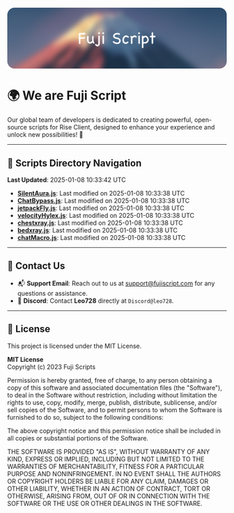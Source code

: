 ![Banner](.github/b.webp)

# 🌍 **We are Fuji Script**

Our global team of developers is dedicated to creating powerful, open-source scripts for Rise Client, designed to enhance your experience and unlock new possibilities! 🌟

---
<!-- SCRIPTS_NAVIGATION_START -->
## 📂 **Scripts Directory Navigation**

**Last Updated**: 2025-01-08 10:33:42 UTC

- **[SilentAura.js](scripts/SilentAura.js)**: Last modified on 2025-01-08 10:33:38 UTC
- **[ChatBypass.js](scripts/ChatBypass.js)**: Last modified on 2025-01-08 10:33:38 UTC
- **[jetpackFly.js](scripts/jetpackFly.js)**: Last modified on 2025-01-08 10:33:38 UTC
- **[velocityHylex.js](scripts/velocityHylex.js)**: Last modified on 2025-01-08 10:33:38 UTC
- **[chestxray.js](scripts/chestxray.js)**: Last modified on 2025-01-08 10:33:38 UTC
- **[bedxray.js](scripts/bedxray.js)**: Last modified on 2025-01-08 10:33:38 UTC
- **[chatMacro.js](scripts/chatMacro.js)**: Last modified on 2025-01-08 10:33:38 UTC

<!-- SCRIPTS_NAVIGATION_END -->

---

## 💬 **Contact Us**  
- 📬 **Support Email**: Reach out to us at [support@fujiscript.com](mailto:support@fujiscript.com) for any questions or assistance.  
- 💬 **Discord**: Contact **Leo728** directly at `Discord@leo728`.

---

## 📜 **License**

This project is licensed under the MIT License.  

**MIT License**  
Copyright (c) 2023 Fuji Scripts  

Permission is hereby granted, free of charge, to any person obtaining a copy of this software and associated documentation files (the "Software"), to deal in the Software without restriction, including without limitation the rights to use, copy, modify, merge, publish, distribute, sublicense, and/or sell copies of the Software, and to permit persons to whom the Software is furnished to do so, subject to the following conditions:  

The above copyright notice and this permission notice shall be included in all copies or substantial portions of the Software.  

THE SOFTWARE IS PROVIDED "AS IS", WITHOUT WARRANTY OF ANY KIND, EXPRESS OR IMPLIED, INCLUDING BUT NOT LIMITED TO THE WARRANTIES OF MERCHANTABILITY, FITNESS FOR A PARTICULAR PURPOSE AND NONINFRINGEMENT. IN NO EVENT SHALL THE AUTHORS OR COPYRIGHT HOLDERS BE LIABLE FOR ANY CLAIM, DAMAGES OR OTHER LIABILITY, WHETHER IN AN ACTION OF CONTRACT, TORT OR OTHERWISE, ARISING FROM, OUT OF OR IN CONNECTION WITH THE SOFTWARE OR THE USE OR OTHER DEALINGS IN THE SOFTWARE.  
